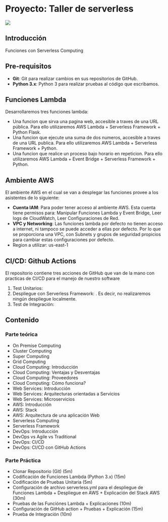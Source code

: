 # Proyecto: Taller de serverless

![](https://user-images.githubusercontent.com/2752551/30404911-d575539c-989d-11e7-9a74-df8533b95c6d.png)

## Introducción
Funciones con Serverless Computing


## Pre-requisitos
- **Git**: Git para realizar cambios en sus repositorios de GitHub.
- **Python 3.x**: Python 3 para realizar pruebas al código que escribamos.


## Funciones Lambda
Desarrollaremos tres funciones lambda:
- Una funcion que sirva una pagina web, accesible a traves de una URL pública. Para ello utilizaremos AWS Lambda + Serverless Framework + Python Flask.
- Una funcion que ejecute una suma de dos numeros, accesible a traves de una URL publica. Para ello utilizaremos AWS Lambda + Serverless Framework + Python.
- Una funcion que realice un proceso bajo horario en repeticion. Para ello utilizaremos AWS Lambda + Event Bridge + Serverless Framework + Python.


## Ambiente AWS
El ambiente AWS en el cual se van a desplegar las funciones provee a los asistentes de lo siguiente:
- **Cuenta IAM**: Para poder tener acceso al ambiente AWS. Esta cuenta tiene permisos para: Manipular Funciones Lambda y Event Bridge, Leer logs de CloudWatch, Leer Configuraciones de Red.
- **VPC y Networking**: Las funciones lambda por defecto no tienen acceso a internet, ni tampoco se puede acceder a ellas por defecto. Por lo que se proporciona una VPC, con Subnets y grupos de seguridad propicios para cambiar estas configuraciones por defecto.
- Region a utilizar: us-east-1

## CI/CD: Github Actions
El repositorio contiene tres acciones de GitHub que van de la mano con practicas de CI/CD para el manejo de nuestro software
1. Test Unitarios:
2. Despliegue con Serverless Framework: . Es decir, no realizaremos ningún despliegue localmente.
3. Test de Integración:


## Contenido
### Parte teórica
- On Premise Computing
- Cluster Computing
- Super Computing
- Grid Computing
- Cloud Computing: Introducción
- Cloud Computing: Ventajas y Desventajas
- Cloud Computing: Proveedores
- Cloud Computing: Cómo funciona?
- Web Services: Introducción
- Web Services: Arquitecturas orientadas a Servicios
- Web Services: Microservicios
- AWS: Introducción
- AWS: Stack
- AWS: Arquitectura de una aplicación Web
- Serverless Computing
- Serverless Framework
- DevOps: Introducción 
- DevOps vs Agile vs Traditional
- DevOps: CI/CD
- DevOps: CI/CD con GitHub Actions

### Parte Práctica
- Clonar Repositorio (Git) (5m)
- Codificación de Funciones Lambda (Python 3.x) (15m)
- Codificación de Pruebas Unitaria (5m) 
- Configuración de archivo serverless.yml para el despliegue de Funciones Lambda + Despliegue en AWS + Explicación del Stack AWS (30m) 
- Pruebas de las Funciónes Lambda + Explicaciones (10m)
- Configuración de GitHub action + Pruebas + Explicación (15m) 
- Prueba de Integración (10m)

